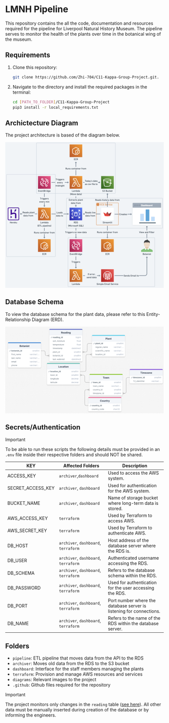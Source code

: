 # LMNH Pipeline

This repository contains the all the code, documentation and resources required for the pipeline for Liverpool Natural History Museum. The pipeline serves to monitor the health of the plants over time in the botanical wing of the museum.


## Requirements

1. Clone this repository:
    ```sh
    git clone https://github.com/Zhi-704/C11-Kappa-Group-Project.git.
    ```

2. Navigate to the directory and install the required packages in the terminal:
    ```sh
    cd [PATH_TO_FOLDER]/C11-Kappa-Group-Project
    pip3 install -r local_requirements.txt
    ```


## Archictecture Diagram

The project architecture is based of the diagram below.

![Architecture Diagram](https://github.com/Zhi-704/C11-Kappa-Group-Project/raw/main/diagrams/Architecture_Diagram.png)


## Database Schema

To view the database schema for the plant data, please refer to this Entity-Relationship Diagram (ERD). 


<a id="erd-diagram"></a>
![ERD Diagram](https://github.com/Zhi-704/C11-Kappa-Group-Project/blob/main/diagrams/ERD_diagram.png)


## Secrets/Authentication
> [!IMPORTANT]  
> To be able to run these scripts the following details must be provided in an `.env` file inside their respective folders and should NOT be shared.

| KEY | Affected Folders | Description |
| -------- | --------| --------|
|ACCESS_KEY|`archiver`,`dashboard`| Used to access the AWS system.
|SECRET_ACCESS_KEY|`archiver`, `dashboard`| Used for authentication for the AWS system.
|BUCKET_NAME|`archiver`, `dashboard`| Name of storage bucket where long-term data is stored.
|AWS_ACCESS_KEY|`terraform`| Used by Terraform to access AWS.
|AWS_SECRET_KEY|`terraform`| Used by Terraform to authenticate AWS.
|DB_HOST|`archiver`, `dashboard`, `terraform`| Host address of the database server where the RDS is.
|DB_USER|`archiver`, `dashboard`, `terraform`| Authenticated username accessing the RDS.
|DB_SCHEMA|`archiver`, `dashboard`, `terraform`| Refers to the database schema within the RDS.
|DB_PASSWORD|`archiver`, `dashboard`, `terraform`| Used for authentication for the user accessing the RDS.
|DB_PORT|`archiver`, `dashboard`, `terraform`| Port number where the database server is listening for connections.
|DB_NAME|`archiver`, `dashboard`, `terraform`| Refers to the name of the RDS within the database server.

## Folders
- `pipeline`: ETL pipeline that moves data from the API to the RDS
- `archiver`: Moves old data from the RDS to the S3 bucket
- `dashboard`: Interface for the staff members managing the plants
- `terraform`: Provision and manage AWS resources and services
- `diagrams`: Relevant images to the project
- `.github`: Github files required for the repository

> [!IMPORTANT]  
> The project monitors only changes in the `reading` table ([see here](#erd-diagram)). All other data must be manually inserted during creation of the database or by informing the engineers.


